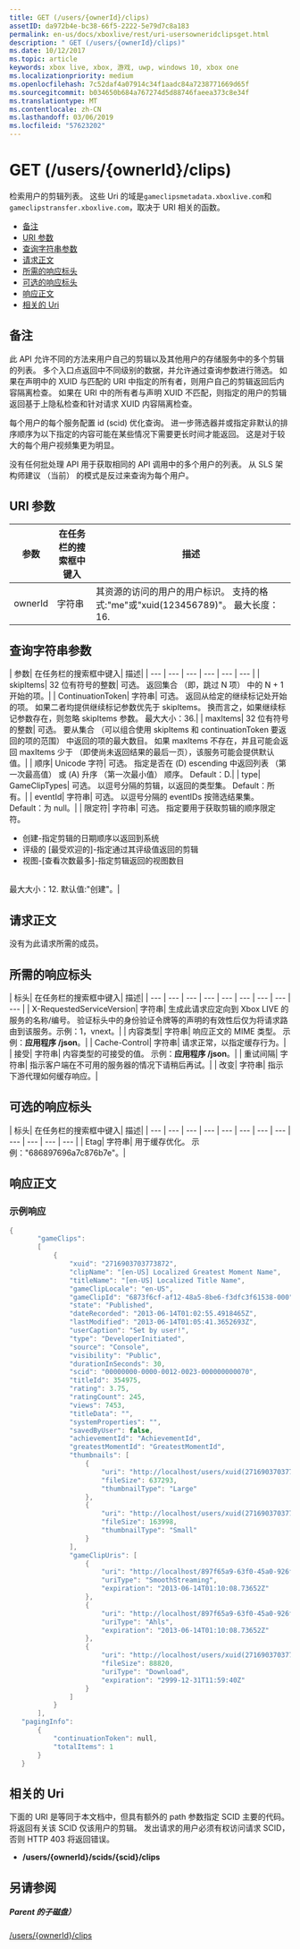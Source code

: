 ```yaml
---
title: GET (/users/{ownerId}/clips)
assetID: da972b4e-bc38-66f5-2222-5e79d7c8a183
permalink: en-us/docs/xboxlive/rest/uri-usersowneridclipsget.html
description: " GET (/users/{ownerId}/clips)"
ms.date: 10/12/2017
ms.topic: article
keywords: xbox live, xbox, 游戏, uwp, windows 10, xbox one
ms.localizationpriority: medium
ms.openlocfilehash: 7c52daf4a07914c34f1aadc84a7238771669d65f
ms.sourcegitcommit: b034650b684a767274d5d88746faeea373c8e34f
ms.translationtype: MT
ms.contentlocale: zh-CN
ms.lasthandoff: 03/06/2019
ms.locfileid: "57623202"
---
```

# <a name="get-usersowneridclips"></a>GET (/users/{ownerId}/clips)
检索用户的剪辑列表。
这些 Uri 的域是`gameclipsmetadata.xboxlive.com`和`gameclipstransfer.xboxlive.com`，取决于 URI 相关的函数。

  * [备注](#ID4EX)
  * [URI 参数](#ID4EEB)
  * [查询字符串参数](#ID4EPB)
  * [请求正文](#ID4EPE)
  * [所需的响应标头](#ID4E1E)
  * [可选的响应标头](#ID4ENH)
  * [响应正文](#ID4EOAAC)
  * [相关的 Uri](#ID4EABAC)

<a id="ID4EX"></a>


## <a name="remarks"></a>备注

此 API 允许不同的方法来用户自己的剪辑以及其他用户的存储服务中的多个剪辑的列表。 多个入口点返回中不同级别的数据，并允许通过查询参数进行筛选。 如果在声明中的 XUID 与匹配的 URI 中指定的所有者，则用户自己的剪辑返回后内容隔离检查。 如果在 URI 中的所有者与声明 XUID 不匹配，则指定的用户的剪辑返回基于上隐私检查和针对请求 XUID 内容隔离检查。

每个用户的每个服务配置 id (scid) 优化查询。 进一步筛选器并或指定非默认的排序顺序为以下指定的内容可能在某些情况下需要更长时间才能返回。 这是对于较大的每个用户视频集更为明显。

没有任何批处理 API 用于获取相同的 API 调用中的多个用户的列表。 从 SLS 架构师建议 （当前） 的模式是反过来查询为每个用户。

<a id="ID4EEB"></a>


## <a name="uri-parameters"></a>URI 参数

| 参数| 在任务栏的搜索框中键入| 描述|
| --- | --- | --- |
| ownerId| 字符串| 其资源的访问的用户的用户标识。 支持的格式:"me"或"xuid(123456789)"。 最大长度：16.|

<a id="ID4EPB"></a>


## <a name="query-string-parameters"></a>查询字符串参数

| 参数| 在任务栏的搜索框中键入| 描述|
| --- | --- | --- | --- | --- | --- |
| skipItems| 32 位有符号的整数| 可选。 返回集合 （即，跳过 N 项） 中的 N + 1 开始的项。|
| ContinuationToken| 字符串| 可选。 返回从给定的继续标记处开始的项。 如果二者均提供继续标记参数优先于 skipItems。 换而言之，如果继续标记参数存在，则忽略 skipItems 参数。 最大大小：36.|
| maxItems| 32 位有符号的整数| 可选。 要从集合 （可以组合使用 skipItems 和 continuationToken 要返回的项的范围） 中返回的项的最大数目。 如果 maxItems 不存在，并且可能会返回 maxItems 少于 （即使尚未返回结果的最后一页），该服务可能会提供默认值。|
| 顺序| Unicode 字符| 可选。 指定是否在 (D) escending 中返回列表 （第一次最高值） 或 (A) 升序 （第一次最小值） 顺序。 Default：D.|
| type| GameClipTypes| 可选。 以逗号分隔的剪辑，以返回的类型集。 Default：所有。|
| eventId| 字符串| 可选。 以逗号分隔的 eventIDs 按筛选结果集。 Default：为 null。|
| 限定符| 字符串| 可选。 指定要用于获取剪辑的顺序限定符。 <ul><li>创建-指定剪辑的日期顺序以返回到系统</li><li>评级的 [最受欢迎的]-指定通过其评级值返回的剪辑</li><li>视图-[查看次数最多]-指定剪辑返回的视图数目</li></ul><br/> 最大大小：12. 默认值:"创建"。| 

<a id="ID4EPE"></a>


## <a name="request-body"></a>请求正文

没有为此请求所需的成员。

<a id="ID4E1E"></a>


## <a name="required-response-headers"></a>所需的响应标头

| 标头| 在任务栏的搜索框中键入| 描述|
| --- | --- | --- | --- | --- | --- | --- | --- | --- |
| X-RequestedServiceVersion| 字符串| 生成此请求应定向到 Xbox LIVE 的服务的名称/编号。 验证标头中的身份验证令牌等的声明的有效性后仅为将请求路由到该服务。示例：1，vnext。|
| 内容类型| 字符串| 响应正文的 MIME 类型。 示例：<b>应用程序 /json</b>。|
| Cache-Control| 字符串| 请求正常，以指定缓存行为。|
| 接受| 字符串| 内容类型的可接受的值。 示例：<b>应用程序 /json</b>。|
| 重试间隔| 字符串| 指示客户端在不可用的服务器的情况下请稍后再试。|
| 改变| 字符串| 指示下游代理如何缓存响应。|

<a id="ID4ENH"></a>


## <a name="optional-response-headers"></a>可选的响应标头

| 标头| 在任务栏的搜索框中键入| 描述|
| --- | --- | --- | --- | --- | --- | --- | --- | --- | --- | --- | --- |
| Etag| 字符串| 用于缓存优化。 示例："686897696a7c876b7e"。|

<a id="ID4EOAAC"></a>


## <a name="response-body"></a>响应正文

<a id="ID4EUAAC"></a>


### <a name="sample-response"></a>示例响应


```cpp
{
       "gameClips":
       [
           {
               "xuid": "2716903703773872",
               "clipName": "[en-US] Localized Greatest Moment Name",
               "titleName": "[en-US] Localized Title Name",
               "gameClipLocale": "en-US",
               "gameClipId": "6873f6cf-af12-48a5-8be6-f3dfc3f61538-000",
               "state": "Published",
               "dateRecorded": "2013-06-14T01:02:55.4918465Z",
               "lastModified": "2013-06-14T01:05:41.3652693Z",
               "userCaption": "Set by user!",
               "type": "DeveloperInitiated",
               "source": "Console",
               "visibility": "Public",
               "durationInSeconds": 30,
               "scid": "00000000-0000-0012-0023-000000000070",
               "titleId": 354975,
               "rating": 3.75,
               "ratingCount": 245,
               "views": 7453,
               "titleData": "",
               "systemProperties": "",
               "savedByUser": false,
               "achievementId": "AchievementId",
               "greatestMomentId": "GreatestMomentId",
               "thumbnails": [
                   {
                       "uri": "http://localhost/users/xuid(2716903703773872)/scids/00000000-0000-0012-0023-000000000070/clips/6873f6cf-af12-48a5-8be6-f3dfc3f61538-000/thumbnails/large",
                       "fileSize": 637293,
                       "thumbnailType": "Large"
                   },
                   {
                       "uri": "http://localhost/users/xuid(2716903703773872)/scids/00000000-0000-0012-0023-000000000070/clips/6873f6cf-af12-48a5-8be6-f3dfc3f61538-000/thumbnails/small",
                       "fileSize": 163998,
                       "thumbnailType": "Small"
                   }
               ],
               "gameClipUris": [
                   {
                       "uri": "http://localhost/897f65a9-63f0-45a0-926f-05a3155c04fc/GameClip-Original_4000.ism/manifest",
                       "uriType": "SmoothStreaming",
                       "expiration": "2013-06-14T01:10:08.73652Z"
                   },
                   {
                       "uri": "http://localhost/897f65a9-63f0-45a0-926f-05a3155c04fc/GameClip-Original_4000.ism/manifest(format=m3u8-aapl)",
                       "uriType": "Ahls",
                       "expiration": "2013-06-14T01:10:08.73652Z"
                   },
                   {
                       "uri": "http://localhost/users/xuid(2716903703773872)/scids/00000000-0000-0012-0023-000000000070/clips/6873f6cf-af12-48a5-8be6-f3dfc3f61538-000",
                       "fileSize": 88820,
                       "uriType": "Download",
                       "expiration": "2999-12-31T11:59:40Z"
                   }
               ]
           }
       ],
   "pagingInfo":
       {
           "continuationToken": null,
           "totalItems": 1
       }
   }

```


<a id="ID4EABAC"></a>


## <a name="related-uris"></a>相关的 Uri

下面的 URI 是等同于本文档中，但具有额外的 path 参数指定 SCID 主要的代码。 将返回有关该 SCID 仅该用户的剪辑。 发出请求的用户必须有权访问请求 SCID，否则 HTTP 403 将返回错误。

   * **/users/{ownerId}/scids/{scid}/clips**

<a id="ID4ENBAC"></a>


## <a name="see-also"></a>另请参阅

<a id="ID4EPBAC"></a>


##### <a name="parent"></a>Parent 的子磁盘）

[/users/{ownerId}/clips](uri-usersowneridclips.md)
